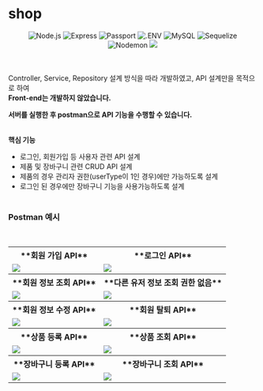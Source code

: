 # shop
<div align="center">
 <img src="https://img.shields.io/badge/Node.js-339933?style=flat&logo=Node.js&logoColor=white" alt="Node.js"/> 
 <img src="https://img.shields.io/badge/Express-000000?style=flat&logo=Express&logoColor=white" alt="Express"/>
 <img src="https://img.shields.io/badge/Passport-34E27A?style=flat&logo=Passport&logoColor=white" alt="Passport"/>
 <img src="https://img.shields.io/badge/.ENV-ECD53F?style=flat&logo=.ENV&logoColor=white" alt=".ENV"/>
 <img src="https://img.shields.io/badge/MySQL-4479A1?style=flat&logo=MySQL&logoColor=white" alt="MySQL"/>
 <img src="https://img.shields.io/badge/Sequelize-52B0E7?style=flat&logo=Sequelize&logoColor=white" alt="Sequelize"/>
 <img src="https://img.shields.io/badge/Nodemon-76D04B?style=flat&logo=Nodemon&logoColor=white" alt="Nodemon"/>
 <img src="https://img.shields.io/badge/visualstudio-5C2D91?style=flat&logo=visualstudio&logoColor=white">
</div>

<br/><br/>
Controller, Service, Repository 설계 방식을 따라 개발하였고, API 설계만을 목적으로 하여 
<br/>**Front-end는 개발하지 않았습니다.**<br/>

**서버를 실행한 후 postman으로 API 기능을 수행할 수 있습니다.** <br/><br/>

**핵심 기능**

- 로그인, 회원가입 등 사용자 관련 API 설계
- 제품 및 장바구니 관련 CRUD API 설계
- 제품의 경우 관리자 권한(userType이 1인 경우)에만 가능하도록 설계
- 로그인 된 경우에만 장바구니 기능을 사용가능하도록 설계<br/><br/>


### Postman 예시
<br/>

<html>
<table>
  <tr>
    <th>
        **회원 가입 API**
    </th>
    <th>
        **로그인 API**
    </th>
  </tr>
  <tr>
    <td>
      <img src="https://github.com/hyun45/shop2/assets/97267651/2886fc85-5a78-4055-ac5e-a9d9831bd186" />
    </td>
    <td>
      <img src="https://github.com/hyun45/shop2/assets/97267651/8b6dba7d-aeda-429f-b02a-0552a90c1911" />
    </td>
   </tr> 
  <tr>
    <th>
        **회원 정보 조회 API**
    </th>
    <th>
        **다른 유저 정보 조회 권한 없음**
    </th>
  </tr>
  <tr>
    <td>
      <img src="https://github.com/hyun45/shop2/assets/97267651/cdecf6db-9845-40d3-9015-6068ea88a366" />
    </td>
    <td>
      <img src="https://github.com/hyun45/shop2/assets/97267651/7d1857f8-5480-4389-b8da-111be1f80477" />
    </td>
   </tr>
  <tr>
    <th>
        **회원 정보 수정 API**
    </th>
    <th>
        **회원 탈퇴 API**
    </th>
  </tr>
  <tr>
    <td>
      <img src="https://github.com/hyun45/shop2/assets/97267651/e4ed0ac9-2c1c-4450-ab1f-dc147e24b3e4" />
    </td>
    <td>
      <img src="https://github.com/hyun45/shop2/assets/97267651/4ab58f56-8775-4a4c-a533-8a477d6a1e20" />
    </td>
   </tr>
   <tr>
    <th>
        **상품 등록 API**
    </th>
    <th>
        **상품 조회 API**
    </th>
  </tr>
  <tr>
    <td>
      <img src="https://github.com/hyun45/shop2/assets/97267651/f5556471-df99-4593-9bfb-f42224541808" />
    </td>
    <td>
      <img src="https://github.com/hyun45/shop2/assets/97267651/294d1370-7dd8-4dc5-9f34-2b9e66dba5ae" />
    </td>
    <tr>
    <th>
        **장바구니 등록 API**
    </th>
    <th>
        **장바구니 조회 API**
    </th>
  </tr>
  <tr>
    <td>
      <img src="https://github.com/hyun45/shop2/assets/97267651/3dd7d35d-7ab7-4476-87a0-6aa6337f6018" />
    </td>
    <td>
      <img src="https://github.com/hyun45/shop2/assets/97267651/58ae326d-1989-4614-96c2-548bf143eae5" />
    </td>
   </tr> 
</table>
</html>
